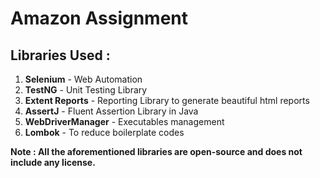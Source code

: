 # Amazon Assignment


## Libraries Used :

1. **Selenium** - Web Automation
2. **TestNG** - Unit Testing Library
3. **Extent Reports** - Reporting Library to generate beautiful html reports
4. **AssertJ** - Fluent Assertion Library in Java
5. **WebDriverManager** - Executables management
6. **Lombok** - To reduce boilerplate codes

**Note : All the aforementioned libraries are open-source and does not include any license.**

